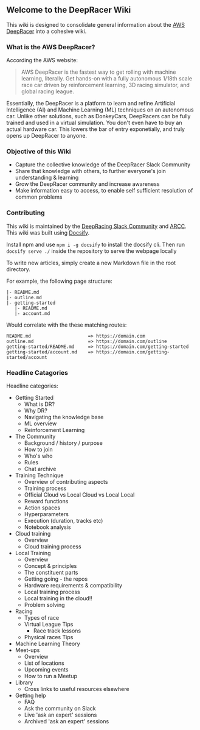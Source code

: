 ## Welcome to the DeepRacer Wiki

This wiki is designed to consolidate general information about the [AWS DeepRacer](https://aws.amazon.com/deepracer/) into a cohesive wiki.


### What is the AWS DeepRacer?

According the AWS website:
> AWS DeepRacer is the fastest way to get rolling with machine learning, literally. Get hands-on with a fully autonomous 1/18th scale race car driven by reinforcement learning, 3D racing simulator, and global racing league.

Essentially, the DeepRacer is a platform to learn and refine Artificial Intelligence (AI) and Machine Learning (ML) techniques on an autonomous car.
Unlike other solutions, such as DonkeyCars, DeepRacers can be fully trained and used in a virtual simulation. You don't even have to buy an actual hardware car. 
This lowers the bar of entry exponetially, and truly opens up DeepRacer to anyone. 

### Objective of this Wiki
* Capture the collective knowledge of the DeepRacer Slack Community 
* Share that knowledge with others, to further everyone's join understanding & learning 
* Grow the DeepRacer community and increase awareness 
* Make information easy to access, to enable self sufficient resolution of common problems 

### Contributing

This wiki is maintained by the [DeepRacing Slack Community](https://deepracing.io) and [ARCC](https://arcc.ai). 
This wiki was built using [Docsify](https://docsify.js.org). 

Install npm and use `npm i -g docsify` to install the docsify cli. Then run `docsify serve ./` inside the repository to serve the webpage locally

To write new articles, simply create a new Markdown file in the root directory.

For example, the following page structure:

```
|- README.md
|- outline.md
|- getting-started
   |- README.md
   |- account.md
```

Would correlate with the these matching routes:
``` 
README.md                     => https://domain.com
outline.md                    => https://domain.com/outline
getting-started/README.md     => https://domain.com/getting-started
getting-started/account.md    => https://domain.com/getting-started/account
```

### Headline Catagories
Headline categories:
* Getting Started 
    * What is DR?
    * Why DR?
    * Navigating the knowledge base 
    * ML overview
    * Reinforcement Learning 
* The Community 
    * Background / history / purpose 
    * How to join
    * Who's who 
    * Rules 
    * Chat archive
* Training Technique 
    * Overview of contributing aspects
    * Training process 
    * Official Cloud vs Local Cloud vs Local Local 
    * Reward functions
    * Action spaces
    * Hyperparameters 
    * Execution (duration, tracks etc)
    * Notebook analysis 
* Cloud training 
    * Overview 
    * Cloud training process 
* Local Training
    * Overview 
    * Concept & principles 
    * The constituent parts 
    * Getting going - the repos
    * Hardware requirements & compatibility 
    * Local training process 
    * Local training in the cloud!! 
    * Problem solving 
* Racing 
    * Types of race 
    * Virtual League Tips
        * Race track lessons 
    * Physical races Tips
* Machine Learning Theory 
* Meet-ups 
    * Overview 
    * List of locations 
    * Upcoming events
    * How to run a Meetup
* Library 
    * Cross links to useful resources elsewhere 
* Getting help
    * FAQ
    * Ask the community on Slack 
    * Live 'ask an expert' sessions 
    * Archived 'ask an expert' sessions
